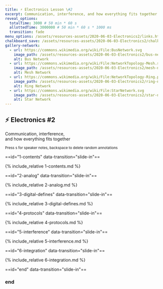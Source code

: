 ```yaml
---
title: ⚡ Electronics Lesson \#2
excerpt: Communication, interference, and how everything fits together
reveal_options:
  totalTime: 3000 # 50 min * 60 s
  allottedTime: 3000000 # 50 min * 60 s * 1000 ms
  transition: fade
menu_options: /assets/resources-assets/2020-06-03-Electronics2/links.html
chalkboard_save: /assets/resources-assets/2020-06-03-Electronics2/chalkboard.json
gallery-network:
  - url: https://commons.wikimedia.org/wiki/File:BusNetwork.svg
    image_path: /assets/resources-assets/2020-06-03-Electronics2/bus-network.svg
    alt: Bus Network
  - url: https://commons.wikimedia.org/wiki/File:NetworkTopology-Mesh.svg
    image_path: /assets/resources-assets/2020-06-03-Electronics2/mesh-network.png
    alt: Mesh Network
  - url: https://commons.wikimedia.org/wiki/File:NetworkTopology-Ring.png
    image_path: /assets/resources-assets/2020-06-03-Electronics2/ring-network.png
    alt: Ring Network
  - url: https://commons.wikimedia.org/wiki/File:StarNetwork.svg
    image_path: /assets/resources-assets/2020-06-03-Electronics2/star-network.svg
    alt: Star Network
---
```


## ⚡ Electronics #2

Communication, interference,  
and how everything fits together

<figcaption><small>Press s for speaker notes, backspace to delete random annotations</small></figcaption>

==id="1-contents" data-transition="slide-in"==

{% include_relative 1-contents.md %}

==id="2-analog" data-transition="slide-in"==

{% include_relative 2-analog.md %}

==id="3-digital-defines" data-transition="slide-in"==

{% include_relative 3-digital-defines.md %}

==id="4-protocols" data-transition="slide-in"==

{% include_relative 4-protocols.md %}

==id="5-interference" data-transition="slide-in"==

{% include_relative 5-interference.md %}

==id="6-integration" data-transition="slide-in"==

{% include_relative 6-integration.md %}

==id="end" data-transition="slide-in"==

### end
